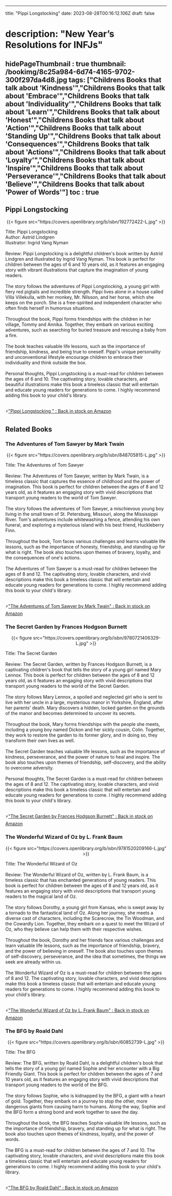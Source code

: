 
---
title: "Pippi Longstocking"
date: 2023-08-28T00:16:12.106Z
draft: false
# description: "New Year’s Resolutions for INFJs"
hidePageThumbnail : true
thumbnail: /bookimg/8c25a984-6d74-4165-9702-300f297da4d8.jpg
tags: ["Childrens Books that talk about 'Kindness'","Childrens Books that talk about 'Embrace'","Childrens Books that talk about 'Individuality'","Childrens Books that talk about 'Learn'","Childrens Books that talk about 'Honest'","Childrens Books that talk about 'Action'","Childrens Books that talk about 'Standing Up'","Childrens Books that talk about 'Consequences'","Childrens Books that talk about 'Actions'","Childrens Books that talk about 'Loyalty'","Childrens Books that talk about 'Inspire'","Childrens Books that talk about 'Perseverance'","Childrens Books that talk about 'Believe'","Childrens Books that talk about 'Power of Words'"]
toc : true
---
## Pippi Longstocking 

<center>
{{< figure src="https://covers.openlibrary.org/b/isbn/192772422-L.jpg" >}}
</center>

Title: Pippi Longstocking</br>
Author: Astrid Lindgren</br>
Illustrator: Ingrid Vang Nyman</br></br>
Review: Pippi Longstocking is a delightful children's book written by Astrid Lindgren and illustrated by Ingrid Vang Nyman. This book is perfect for children between the ages of 6 and 10 years old, as it features an engaging story with vibrant illustrations that capture the imagination of young readers.</br></br>
The story follows the adventures of Pippi Longstocking, a young girl with fiery red pigtails and incredible strength. Pippi lives alone in a house called Villa Villekulla, with her monkey, Mr. Nilsson, and her horse, which she keeps on the porch. She is a free-spirited and independent character who often finds herself in humorous situations.</br></br>
Throughout the book, Pippi forms friendships with the children in her village, Tommy and Annika. Together, they embark on various exciting adventures, such as searching for buried treasure and rescuing a baby from a fire.</br></br>
The book teaches valuable life lessons, such as the importance of friendship, kindness, and being true to oneself. Pippi's unique personality and unconventional lifestyle encourage children to embrace their individuality and think outside the box.</br></br>
Personal thoughts, Pippi Longstocking is a must-read for children between the ages of 6 and 10. The captivating story, lovable characters, and beautiful illustrations make this book a timeless classic that will entertain and educate young readers for generations to come. I highly recommend adding this book to your child's library.</br></br>

<p>⚡<a id="aflink" href="https://www.amazon.com/gp/search?ie=UTF8&tag=klayu00-20&linkCode=ur2&linkId=6639bed89a8ad8dd2705e40644eb43d3&camp=1789&creative=9325&index=books&keywords=Pippi Longstocking " class="one" target="_blank" title='"Pippi Longstocking " : Back in stock on Amazon'>"Pippi Longstocking " : Back in stock on Amazon</a></p>

## Related Books
### The Adventures of Tom Sawyer by Mark Twain
<center>
{{< figure src="https://covers.openlibrary.org/b/isbn/848705815-L.jpg" >}}
</center>

Title: The Adventures of Tom Sawyer</br></br>
Review: The Adventures of Tom Sawyer, written by Mark Twain, is a timeless classic that captures the essence of childhood and the power of imagination. This book is perfect for children between the ages of 8 and 12 years old, as it features an engaging story with vivid descriptions that transport young readers to the world of Tom Sawyer.</br></br>
The story follows the adventures of Tom Sawyer, a mischievous young boy living in the small town of St. Petersburg, Missouri, along the Mississippi River. Tom's adventures include whitewashing a fence, attending his own funeral, and exploring a mysterious island with his best friend, Huckleberry Finn.</br></br>
Throughout the book, Tom faces various challenges and learns valuable life lessons, such as the importance of honesty, friendship, and standing up for what is right. The book also touches upon themes of bravery, loyalty, and the consequences of one's actions.</br></br>
The Adventures of Tom Sawyer is a must-read for children between the ages of 8 and 12. The captivating story, lovable characters, and vivid descriptions make this book a timeless classic that will entertain and educate young readers for generations to come. I highly recommend adding this book to your child's library.</br></br>

<p>⚡<a id="aflink" href="https://www.amazon.com/gp/search?ie=UTF8&tag=klayu00-20&linkCode=ur2&linkId=6639bed89a8ad8dd2705e40644eb43d3&camp=1789&creative=9325&index=books&keywords=The Adventures of Tom Sawyer by Mark Twain" class="one" target="_blank" title='"The Adventures of Tom Sawyer by Mark Twain" : Back in stock on Amazon'>"The Adventures of Tom Sawyer by Mark Twain" : Back in stock on Amazon</a></p>

### The Secret Garden by Frances Hodgson Burnett
<center>
{{< figure src="https://covers.openlibrary.org/b/isbn/9780721406329-L.jpg" >}}
</center>

Title: The Secret Garden</br></br>
Review: The Secret Garden, written by Frances Hodgson Burnett, is a captivating children's book that tells the story of a young girl named Mary Lennox. This book is perfect for children between the ages of 8 and 12 years old, as it features an engaging story with vivid descriptions that transport young readers to the world of the Secret Garden.</br></br>
The story follows Mary Lennox, a spoiled and neglected girl who is sent to live with her uncle in a large, mysterious manor in Yorkshire, England, after her parents' death. Mary discovers a hidden, locked garden on the grounds of the manor and becomes determined to uncover its secrets.</br></br>
Throughout the book, Mary forms friendships with the people she meets, including a young boy named Dickon and her sickly cousin, Colin. Together, they work to restore the garden to its former glory, and in doing so, they transform their own lives as well.</br></br>
The Secret Garden teaches valuable life lessons, such as the importance of kindness, perseverance, and the power of nature to heal and inspire. The book also touches upon themes of friendship, self-discovery, and the ability to overcome adversity.</br></br>
Personal thoughts, The Secret Garden is a must-read for children between the ages of 8 and 12. The captivating story, lovable characters, and vivid descriptions make this book a timeless classic that will entertain and educate young readers for generations to come. I highly recommend adding this book to your child's library.</br></br>

<p>⚡<a id="aflink" href="https://www.amazon.com/gp/search?ie=UTF8&tag=klayu00-20&linkCode=ur2&linkId=6639bed89a8ad8dd2705e40644eb43d3&camp=1789&creative=9325&index=books&keywords=The Secret Garden by Frances Hodgson Burnett" class="one" target="_blank" title='"The Secret Garden by Frances Hodgson Burnett" : Back in stock on Amazon'>"The Secret Garden by Frances Hodgson Burnett" : Back in stock on Amazon</a></p>

### The Wonderful Wizard of Oz by L. Frank Baum
<center>
{{< figure src="https://covers.openlibrary.org/b/isbn/9781520209166-L.jpg" >}}
</center>

Title: The Wonderful Wizard of Oz</br></br>
Review: The Wonderful Wizard of Oz, written by L. Frank Baum, is a timeless classic that has enchanted generations of young readers. This book is perfect for children between the ages of 8 and 12 years old, as it features an engaging story with vivid descriptions that transport young readers to the magical land of Oz.</br></br>
The story follows Dorothy, a young girl from Kansas, who is swept away by a tornado to the fantastical land of Oz. Along her journey, she meets a diverse cast of characters, including the Scarecrow, the Tin Woodman, and the Cowardly Lion. Together, they embark on a quest to meet the Wizard of Oz, who they believe can help them with their respective wishes.</br></br>
Throughout the book, Dorothy and her friends face various challenges and learn valuable life lessons, such as the importance of friendship, bravery, and the power of believing in oneself. The book also touches upon themes of self-discovery, perseverance, and the idea that sometimes, the things we seek are already within us.</br></br>
The Wonderful Wizard of Oz is a must-read for children between the ages of 8 and 12. The captivating story, lovable characters, and vivid descriptions make this book a timeless classic that will entertain and educate young readers for generations to come. I highly recommend adding this book to your child's library.</br></br>

<p>⚡<a id="aflink" href="https://www.amazon.com/gp/search?ie=UTF8&tag=klayu00-20&linkCode=ur2&linkId=6639bed89a8ad8dd2705e40644eb43d3&camp=1789&creative=9325&index=books&keywords=The Wonderful Wizard of Oz by L. Frank Baum" class="one" target="_blank" title='"The Wonderful Wizard of Oz by L. Frank Baum" : Back in stock on Amazon'>"The Wonderful Wizard of Oz by L. Frank Baum" : Back in stock on Amazon</a></p>

### The BFG by Roald Dahl
<center>
{{< figure src="https://covers.openlibrary.org/b/isbn/60852739-L.jpg" >}}
</center>

Title: The BFG</br></br>
Review: The BFG, written by Roald Dahl, is a delightful children's book that tells the story of a young girl named Sophie and her encounter with a Big Friendly Giant. This book is perfect for children between the ages of 7 and 10 years old, as it features an engaging story with vivid descriptions that transport young readers to the world of the BFG.</br></br>
The story follows Sophie, who is kidnapped by the BFG, a giant with a heart of gold. Together, they embark on a journey to stop the other, more dangerous giants from causing harm to humans. Along the way, Sophie and the BFG form a strong bond and work together to save the day.</br></br>
Throughout the book, the BFG teaches Sophie valuable life lessons, such as the importance of friendship, bravery, and standing up for what is right. The book also touches upon themes of kindness, loyalty, and the power of words.</br></br>
The BFG is a must-read for children between the ages of 7 and 10. The captivating story, lovable characters, and vivid descriptions make this book a timeless classic that will entertain and educate young readers for generations to come. I highly recommend adding this book to your child's library.</br></br>

<p>⚡<a id="aflink" href="https://www.amazon.com/gp/search?ie=UTF8&tag=klayu00-20&linkCode=ur2&linkId=6639bed89a8ad8dd2705e40644eb43d3&camp=1789&creative=9325&index=books&keywords=The BFG by Roald Dahl" class="one" target="_blank" title='"The BFG by Roald Dahl" : Back in stock on Amazon'>"The BFG by Roald Dahl" : Back in stock on Amazon</a></p>
